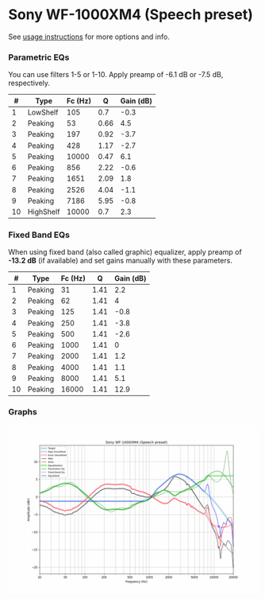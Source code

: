 # Sony WF-1000XM4 (Speech preset)
See [usage instructions](https://github.com/jaakkopasanen/AutoEq#usage) for more options and info.

### Parametric EQs
You can use filters 1-5 or 1-10. Apply preamp of -6.1 dB or -7.5 dB, respectively.

|   # | Type      |   Fc (Hz) |    Q |   Gain (dB) |
|-----|-----------|-----------|------|-------------|
|   1 | LowShelf  |       105 | 0.7  |        -0.3 |
|   2 | Peaking   |        53 | 0.66 |         4.5 |
|   3 | Peaking   |       197 | 0.92 |        -3.7 |
|   4 | Peaking   |       428 | 1.17 |        -2.7 |
|   5 | Peaking   |     10000 | 0.47 |         6.1 |
|   6 | Peaking   |       856 | 2.22 |        -0.6 |
|   7 | Peaking   |      1651 | 2.09 |         1.8 |
|   8 | Peaking   |      2526 | 4.04 |        -1.1 |
|   9 | Peaking   |      7186 | 5.95 |        -0.8 |
|  10 | HighShelf |     10000 | 0.7  |         2.3 |

### Fixed Band EQs
When using fixed band (also called graphic) equalizer, apply preamp of **-13.2 dB** (if available) and set gains manually with these parameters.

|   # | Type    |   Fc (Hz) |    Q |   Gain (dB) |
|-----|---------|-----------|------|-------------|
|   1 | Peaking |        31 | 1.41 |         2.2 |
|   2 | Peaking |        62 | 1.41 |         4   |
|   3 | Peaking |       125 | 1.41 |        -0.8 |
|   4 | Peaking |       250 | 1.41 |        -3.8 |
|   5 | Peaking |       500 | 1.41 |        -2.6 |
|   6 | Peaking |      1000 | 1.41 |         0   |
|   7 | Peaking |      2000 | 1.41 |         1.2 |
|   8 | Peaking |      4000 | 1.41 |         1.1 |
|   9 | Peaking |      8000 | 1.41 |         5.1 |
|  10 | Peaking |     16000 | 1.41 |        12.9 |

### Graphs
![](./Sony%20WF-1000XM4%20(Speech%20preset).png)
